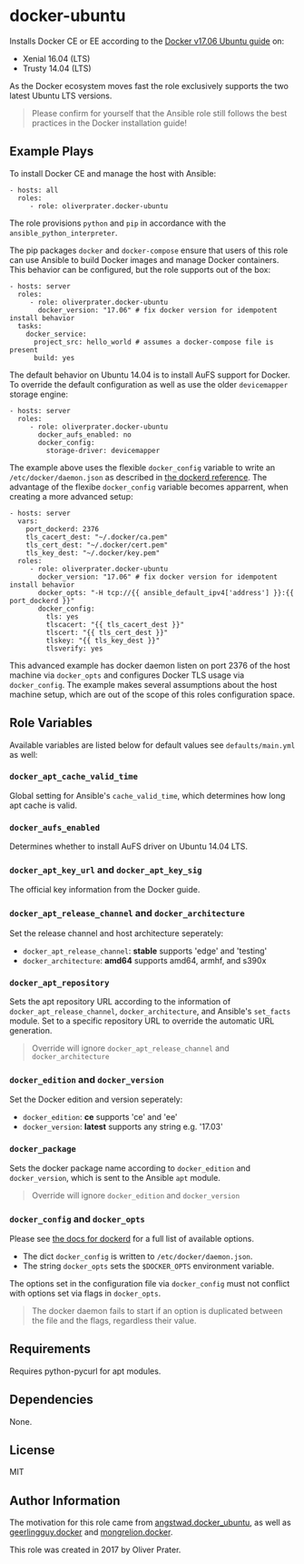 docker-ubuntu
=============

Installs Docker CE or EE according to the [Docker v17.06 Ubuntu guide](https://docs.docker.com/engine/installation/linux/docker-ee/ubuntu/) on:
- Xenial 16.04 (LTS)
- Trusty 14.04 (LTS)

As the Docker ecosystem moves fast the role exclusively supports the two latest Ubuntu LTS versions.

> Please confirm for yourself that the Ansible role still follows the best practices in the Docker installation guide!

Example Plays
-------------

To install Docker CE and manage the host with Ansible:

    - hosts: all
      roles:
         - role: oliverprater.docker-ubuntu

The role provisions `python` and `pip` in accordance with the `ansible_python_interpreter`.

The pip packages `docker` and `docker-compose` ensure that users of this role can use Ansible to build Docker images and manage Docker containers.
This behavior can be configured, but the role supports out of the box:

    - hosts: server
      roles:
         - role: oliverprater.docker-ubuntu
           docker_version: "17.06" # fix docker version for idempotent install behavior
      tasks:
        docker_service:
          project_src: hello_world # assumes a docker-compose file is present
          build: yes

The default behavior on Ubuntu 14.04 is to install AuFS support for Docker.
To override the default configuration as well as use the older `devicemapper` storage engine:

    - hosts: server
      roles:
         - role: oliverprater.docker-ubuntu
           docker_aufs_enabled: no
           docker_config:
             storage-driver: devicemapper

The example above uses the flexible `docker_config` variable to write an `/etc/docker/daemon.json` as described in
[the dockerd reference](https://docs.docker.com/engine/reference/commandline/dockerd/#linux-configuration-file).
The advantage of the flexibe `docker_config` variable becomes apparrent, when creating a more advanced setup:

    - hosts: server
      vars:
        port_dockerd: 2376
        tls_cacert_dest: "~/.docker/ca.pem"
        tls_cert_dest: "~/.docker/cert.pem"
        tls_key_dest: "~/.docker/key.pem"
      roles:
         - role: oliverprater.docker-ubuntu
           docker_version: "17.06" # fix docker version for idempotent install behavior
           docker_opts: "-H tcp://{{ ansible_default_ipv4['address'] }}:{{ port_dockerd }}"
           docker_config:
             tls: yes
             tlscacert: "{{ tls_cacert_dest }}"
             tlscert: "{{ tls_cert_dest }}"
             tlskey: "{{ tls_key_dest }}"
             tlsverify: yes

This advanced example has docker daemon listen on port 2376 of the host machine via `docker_opts` and configures Docker TLS usage via `docker_config`.
The example makes several assumptions about the host machine setup, which are out of the scope of this roles configuration space.

Role Variables
--------------

Available variables are listed below for default values see `defaults/main.yml` as well:

### `docker_apt_cache_valid_time`

Global setting for Ansible's `cache_valid_time`, which determines how long apt cache is valid.

### `docker_aufs_enabled`

Determines whether to install AuFS driver on Ubuntu 14.04 LTS.

### `docker_apt_key_url` and `docker_apt_key_sig`

The official key information from the Docker guide.

### `docker_apt_release_channel` and `docker_architecture`

Set the release channel and host architecture seperately:

- `docker_apt_release_channel`: **stable** supports 'edge' and 'testing'
- `docker_architecture`: **amd64** supports amd64, armhf, and s390x

### `docker_apt_repository`

Sets the apt repository URL according to the information of `docker_apt_release_channel`, `docker_architecture`, and Ansible's `set_facts` module.
Set to a specific repository URL to override the automatic URL generation.

> Override will ignore `docker_apt_release_channel` and `docker_architecture`

### `docker_edition` and `docker_version`

Set the Docker edition and version seperately:

- `docker_edition`: **ce** supports 'ce' and 'ee'
- `docker_version`: **latest** supports any string e.g. '17.03'

### `docker_package`

Sets the docker package name according to `docker_edition` and `docker_version`, which is sent to the Ansible `apt` module.

> Override will ignore `docker_edition` and `docker_version`

### `docker_config` and `docker_opts`

Please see [the docs for dockerd](https://docs.docker.com/engine/reference/commandline/dockerd/) for a full list of available options.

- The dict `docker_config` is written to `/etc/docker/daemon.json`.
- The string `docker_opts` sets the `$DOCKER_OPTS` environment variable.

The options set in the configuration file via `docker_config` must not conflict with options set via flags in `docker_opts`.

> The docker daemon fails to start if an option is duplicated between the file and the flags, regardless their value.

Requirements
------------

Requires python-pycurl for apt modules.

Dependencies
------------

None.

License
-------

MIT

Author Information
------------------

The motivation for this role came from [angstwad.docker_ubuntu](https://github.com/angstwad/docker.ubuntu), as well as [geerlingguy.docker](https://github.com/geerlingguy/ansible-role-docker) and [mongrelion.docker](https://github.com/mongrelion/ansible-role-docker).

This role was created in 2017 by Oliver Prater.

